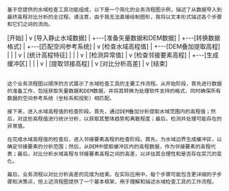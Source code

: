 ```mermaid
基于您提供的水域检查工具功能组成，以下是一个简化的业务流程图示例，描述了从数据导入到最终高程对比分析的全过程。请注意，由于我无法直接绘制图形，我将以文本形式描述各个步骤和它们之间的流向。

```
[开始]
  |
  v
[导入静止水域数据]
  |
  +---[准备矢量数据和DEM数据]
  |
  +---[转换数据格式]
  |
  +---[匹配空间参考系统]
  |
  v
[检查水域高程值]
  |
  +---[DEM叠加提取高程]
  |     |
  |     v
  |   [统计高程特征]
  |     |
  |     v
  |   [检测异常值]
  |
  v
[检查邻接要素高程]
  |
  +---[生成缓冲区]
  |     |
  |     v
  |   [提取邻接高程]
  |
  v
[对比分析高差]
  |
  v
[结束]
```

这个业务流程图以顺序的方式展示了水域检查工具的主要工作流程。从开始阶段，首先进行数据的准备工作，包括获取矢量数据和DEM数据，并将其转换为处理软件支持的格式，同时确保所有数据的空间参考系统（坐标系和投影）相匹配。

接下来，进入水域高程值的检查阶段。首先，通过DEM叠加分析提取水域范围内的高程值；然后，对这些高程值进行统计分析，以获取其整体趋势和离散程度；最后，检测并处理可能存在的异常值。

在完成水域高程值的检查后，进入邻接要素高程的检查阶段。首先，为水域边界生成缓冲区，以确定邻接要素的分析范围；然后，从DEM中提取缓冲区内的高程数据，作为邻接要素的高程代表；最后，对比分析水域高程与邻接要素高程之间的高差，以评估其合理性和是否存在突兀的变化。

最后，业务流程以对比分析高差的完成为结束。在实际应用中，每个步骤可能包含更详细的子步骤和决策点，但上述流程图提供了一个基本框架，用于理解和描述水域检查工具的工作流程。
```
